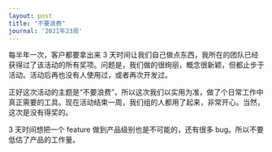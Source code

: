 ```yaml
---
layout: post
title: "不要浪费"
journal: '2021年23周'
---
```


每半年一次，客户都要拿出来 3 天时间让我们自己做点东西，我所在的团队已经获得过了该活动的所有奖项。问题是，我们做的很绚丽，概念很新颖，但都止步于活动。活动后再也没有人使用过，或者再次开发过。

正好这次活动的主题是“不要浪费”，所以这次我们以实用为准，做了个日常工作中真正需要的工具。现在活动结束一周，我们组的人都用了起来，非常开心。当然，这次是没有得奖的。

3 天时间想把一个 feature 做到产品级别也是不可能的，还有很多 bug。所以不要低估了产品的工作量。
